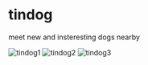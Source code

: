 # tindog
meet new and insteresting dogs nearby

![tindog1](https://user-images.githubusercontent.com/54085516/82709558-25603e00-9c81-11ea-8b67-783abb107e3e.png)
![tindog2](https://user-images.githubusercontent.com/54085516/82709563-285b2e80-9c81-11ea-8e65-86dd75464304.png)
![tindog3](https://user-images.githubusercontent.com/54085516/82709572-2ee9a600-9c81-11ea-87c3-432727e972d7.png)

